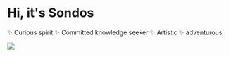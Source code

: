 <h1>Hi, it's Sondos</h1>
<div>
<p style="text-align: justify;">
   ✨ Curious spirit 
   ✨ Committed knowledge seeker
   ✨ Artistic 
   ✨ adventurous 
    <p>
</div>
<div>
    <img align=center src="https://github-readme-stats.vercel.app/api/top-langs/?username=sondosaabed&layout=compact&show_icons=true&title_color=ffffff&icon_color=34abeb&text_color=daf7dc&bg_color=161616"/>
</div>

 <!---
sondosaabed/sondosaabed is a ✨ special ✨ repository because its `README.md` (this file) appears on your GitHub profile.
You can click the Preview link to take a look at your changes.
--->
